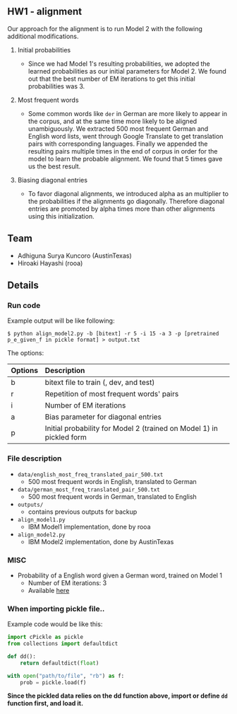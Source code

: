 ## HW1 - alignment

Our approach for the alignment is to run Model 2 with the following additional modifications.

1. Initial probabilities
    - Since we had Model 1's resulting probabilities, we adopted the learned probabilities as our initial parameters for Model 2. We found out that the best number of EM iterations to get this initial probabilities was 3.

2. Most frequent words
    - Some common words like `der` in German are more likely to appear in the corpus, and at the same time more likely to be aligned unambiguously. We extracted 500 most frequent German and English word lists, went through Google Translate to get translation pairs with corresponding languages. Finally we appended the resulting pairs multiple times in the end of corpus in order for the model to learn the probable alignment. We found that 5 times gave us the best result.

3. Biasing diagonal entries
    - To favor diagonal alignments, we introduced alpha as an multiplier to the probabilities if the alignments go diagonally. Therefore diagonal entries are promoted by alpha times more than other alignments using this initialization.

## Team
- Adhiguna Surya Kuncoro (AustinTexas)
- Hiroaki Hayashi (rooa)

## Details
### Run code

Example output will be like following:

```
$ python align_model2.py -b [bitext] -r 5 -i 15 -a 3 -p [pretrained p_e_given_f in pickle format] > output.txt
```
The options:

| Options     | Description     |
| :------------- | :------------- |
| b       | bitext file to train (, dev, and test)       |
| r       | Repetition of most frequent words' pairs       |
| i       | Number of EM iterations       |
| a       | Bias parameter for diagonal entries       |
| p       | Initial probability for Model 2 (trained on Model 1) in pickled form   |


### File description

- `data/english_most_freq_translated_pair_500.txt`
    - 500 most frequent words in English, translated to German
- `data/german_most_freq_translated_pair_500.txt`
    - 500 most frequent words in German, translated to English
- `outputs/`
    - contains previous outputs for backup
- `align_model1.py`
    - IBM Model1 implementation, done by rooa
- `align_model2.py`
    - IBM Model2 implementation, done by AustinTexas

### MISC

- Probability of a English word given a German word, trained on Model 1
    - Number of EM iterations: 3
    - Available [here](https://cmu.box.com/s/5o61qod7ut6q5hwdv9d64v9w8ryes38b)

### When importing pickle file..

Example code would be like this:

```python
import cPickle as pickle
from collections import defaultdict

def dd():
    return defaultdict(float)

with open("path/to/file", "rb") as f:
    prob = pickle.load(f)
```

**Since the pickled data relies on the dd function above, import or define `dd` function first, and load it.**
